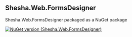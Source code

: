 ## Shesha.Web.FormsDesigner  

Shesha.Web.FormsDesigner packaged as a NuGet package

[![NuGet version (Shesha.Web.FormsDesigner)](https://img.shields.io/nuget/v/Shesha.Web.FormsDesigner?style=flat-square)](https://www.nuget.org/packages/Shesha.Web.FormsDesigner/)
